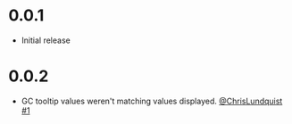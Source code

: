 # 0.0.1

- Initial release

# 0.0.2

- GC tooltip values weren't matching values displayed. [@ChrisLundquist](https://github.com/chrislundquist) [#1](https://github.com/peek/peek-gc/pull/1)
